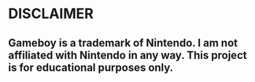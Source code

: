 # DISCLAIMER 
## Gameboy is a trademark of Nintendo. I am not affiliated with Nintendo in any way. This project is for educational purposes only.
